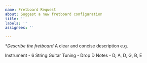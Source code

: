```yaml
---
name: Fretboard Request
about: Suggest a new fretboard configuration
title: ''
labels: ''
assignees: ''

---
```


**Describe the fretboard*
A clear and concise description e.g.

Instrument - 6 String Guitar
Tuning - Drop D
Notes - D, A, D, G, B, E

